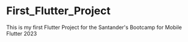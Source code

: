 # First_Flutter_Project
This is my first Flutter Project for the Santander's Bootcamp for Mobile Flutter 2023
